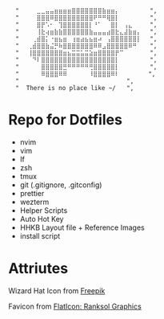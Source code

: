       "⠀⠀⠀⠀⣀⣀⣤⣤⣶⣶⣶⣶⣿⣿⣿⣿⣿⣿⣿⣷⣶⣶⡄⠀⠀⠀⠀⠀⠀⠀",
      "⠀⠀⠀⠀⣿⣿⣿⠿⣿⣿⣿⣿⣿⣿⣿⣿⣿⠟⠛⠛⢿⣿⡇⠀⠀⠀⠀⠀⠀⠀",
      "⠀⠀⠀⠀⣿⡟⠡⠂⠀⢹⣿⣿⣿⣿⣿⣿⡇⠘⠁⠀⠀⣿⡇⠀⢠⣄⠀⠀⠀⠀",
      "⠀⠀⠀⠀⢸⣗⢴⣶⣷⣷⣿⣿⣿⣿⣿⣿⣷⣤⣤⣤⣴⣿⣗⣄⣼⣷⣶⡄⠀⠀",
      "⠀⠀⠀⢀⣾⣿⡅⠐⣶⣦⣶⠀⢰⣶⣴⣦⣦⣶⠴⠀⢠⣿⣿⣿⣿⣿⣿⡇⠀⠀",
      "⠀⠀⢀⣾⣿⣿⣷⣬⡛⠷⣿⣿⣿⣿⣿⣿⣿⠿⠿⣠⣿⣿⣿⣿⣿⠿⠛⠀⠀⠀",
      "⠀⠀⢸⣿⣿⣿⣿⣿⣿⣿⣶⣦⣭⣭⣥⣭⣵⣶⣿⣿⣿⣿⡟⠉⠀⠀⠀⠀⠀⠀",
      "⠀⠀⠀⠙⠇⣿⣿⣿⣿⣿⣿⣿⣿⣿⣿⣿⣿⣿⣿⣿⣿⣿⡇⠀⠀⠀⠀⠀⠀⠀",
      "⠀⠀⠀⠀⠀⣿⣿⣿⣿⣿⣛⠛⠛⠛⠛⠛⢛⣿⣿⣿⣿⣿⡇⠀⠀⠀⠀⠀⠀⠀",
      "⠀⠀⠀⠀⠀⠿⣿⣿⣿⠿⠿⠀⠀⠀⠀⠀⠸⣿⣿⣿⣿⠿⠇⠀  ⠀⠀⠀⠀",
      "                              ",
      "  There is no place like ~/   ",

# Repo for Dotfiles

- nvim
- vim
- lf
- zsh
- tmux
- git (.gitignore, .gitconfig)
- prettier
- wezterm
- Helper Scripts
- Auto Hot Key
- HHKB Layout file + Reference Images
- install script

# Attriutes

Wizard Hat Icon from [Freepik](https://www.freepik.com/)

Favicon from [FlatIcon: Ranksol Graphics](https://www.flaticon.com/authors/ranksol-graphics)
